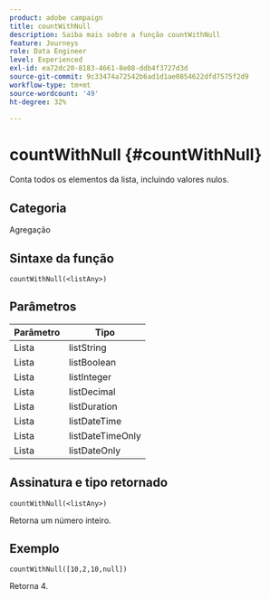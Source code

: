 ```yaml
---
product: adobe campaign
title: countWithNull
description: Saiba mais sobre a função countWithNull
feature: Journeys
role: Data Engineer
level: Experienced
exl-id: ea72dc20-8183-4661-8e08-ddb4f3727d3d
source-git-commit: 9c33474a72542b6ad1d1ae0854622dfd7575f2d9
workflow-type: tm+mt
source-wordcount: '49'
ht-degree: 32%

---
```


# countWithNull {#countWithNull}

Conta todos os elementos da lista, incluindo valores nulos.

## Categoria

Agregação

## Sintaxe da função

`countWithNull(<listAny>)`

## Parâmetros

| Parâmetro | Tipo |
|-----------|------------------|
| Lista | listString |
| Lista | listBoolean |
| Lista | listInteger |
| Lista | listDecimal |
| Lista | listDuration |
| Lista | listDateTime |
| Lista | listDateTimeOnly |
| Lista | listDateOnly |

## Assinatura e tipo retornado

`countWithNull(<listAny>)`

Retorna um número inteiro.

## Exemplo

`countWithNull([10,2,10,null])`

Retorna 4.

